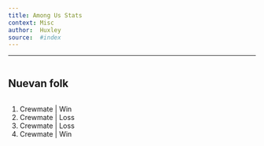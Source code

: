 ```yaml
---
title: Among Us Stats
context: Misc
author:  Huxley
source:  #index
---
```


---


```
```
## Nuevan folk
```
```

1. Crewmate | Win
2. Crewmate | Loss
3. Crewmate | Loss
4. Crewmate | Win 












